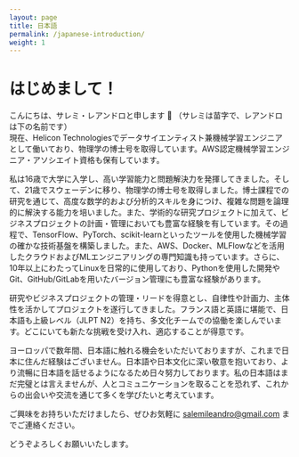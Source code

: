 ```yaml
---
layout: page
title: 日本語
permalink: /japanese-introduction/
weight: 1
---
```


# はじめまして！

こんにちは、サレミ・レアンドロと申します :wave: （サレミは苗字で、レアンドロは下の名前です）<br>
現在、Helicon Technologiesでデータサイエンティスト兼機械学習エンジニアとして働いており、物理学の博士号を取得しています。AWS認定機械学習エンジニア・アソシエイト資格も保有しています。

私は16歳で大学に入学し、高い学習能力と問題解決力を発揮してきました。そして、21歳でスウェーデンに移り、物理学の博士号を取得しました。博士課程での研究を通じて、高度な数学的および分析的スキルを身につけ、複雑な問題を論理的に解決する能力を培いました。また、学術的な研究プロジェクトに加えて、ビジネスプロジェクトの計画・管理においても豊富な経験を有しています。その過程で、TensorFlow、PyTorch、scikit-learnといったツールを使用した機械学習の確かな技術基盤を構築しました。また、AWS、Docker、MLFlowなどを活用したクラウドおよびMLエンジニアリングの専門知識も持っています。さらに、10年以上にわたってLinuxを日常的に使用しており、Pythonを使用した開発やGit、GitHub/GitLabを用いたバージョン管理にも豊富な経験があります。

研究やビジネスプロジェクトの管理・リードを得意とし、自律性や計画力、主体性を活かしてプロジェクトを遂行してきました。フランス語と英語に堪能で、日本語も上級レベル（JLPT N2）を持ち、多文化チームでの協働を楽しんでいます。どこにいても新たな挑戦を受け入れ、適応することが得意です。

ヨーロッパで数年間、日本語に触れる機会をいただいておりますが、これまで日本に住んだ経験はございません。日本語や日本文化に深い敬意を抱いており、より流暢に日本語を話せるようになるため日々努力しております。私の日本語はまだ完璧とは言えませんが、人とコミュニケーションを取ることを恐れず、これからの出会いや交流を通じて多くを学びたいと考えています。

ご興味をお持ちいただけましたら、ぜひお気軽に <a href="mailto:salemileandro@gmail.com" class="text-dark">salemileandro@gmail.com</a> までご連絡ください。

どうぞよろしくお願いいたします。